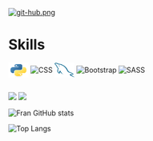 [![git-hub.png](https://i.postimg.cc/pLtGn7qw/git-hub.png)](https://postimg.cc/QH0k26Lm)


### <h1> Skills </h1>
 <img align="center" alt="PYTHON" height="30" width="40" src="https://raw.githubusercontent.com/devicons/devicon/master/icons/python/python-original.svg"> <img align="center" alt="CSS" height="30" width="40" src="django.png"> <img align="center" alt="JS" height="30" width="40" src="https://raw.githubusercontent.com/devicons/devicon/master/icons/mysql/mysql-original.svg"> <img align="center" alt="Bootstrap" height="40" width="50" src="https://upload.wikimedia.org/wikipedia/commons/7/75/Django_logo.svg">  <img align="center" alt="SASS" height="40" width="50" src="https://upload.wikimedia.org/wikipedia/commons/e/ed/Pandas_logo.svg">
##
  <a href = "mailto:gidaszewskifranco@gmail.com"><img src="https://img.shields.io/badge/-Gmail-%23333?style=for-the-badge&logo=gmail&logoColor=red" target="_blank"></a>
  <a href="https://www.linkedin.com/in/franco-gidaszewski/" target="_blank"><img src="https://img.shields.io/badge/-LinkedIn-%230077B5?style=for-the-badge&logo=linkedin&logoColor=white" target="_blank"></a> 

![Fran GitHub stats](https://github-readme-stats.vercel.app/api?username=gidaszewski&count_private=true&custom_title=Franco&nbsp;GitHub&nbsp;Stats&bg_color=100,7a7a7a,f7cac9&title_color=fff&text_color=fff)

![Top Langs](https://github-readme-stats.vercel.app/api/top-langs/?username=gidaszewski&layout=compact&custom_title=Lenguajes&nbsp;m%C3%A1s&nbsp;utilizados%20%E2%8C%A8%EF%B8%8F&bg_color=100,7a7a7a,92a8d1&title_color=fff&text_color=fff)

